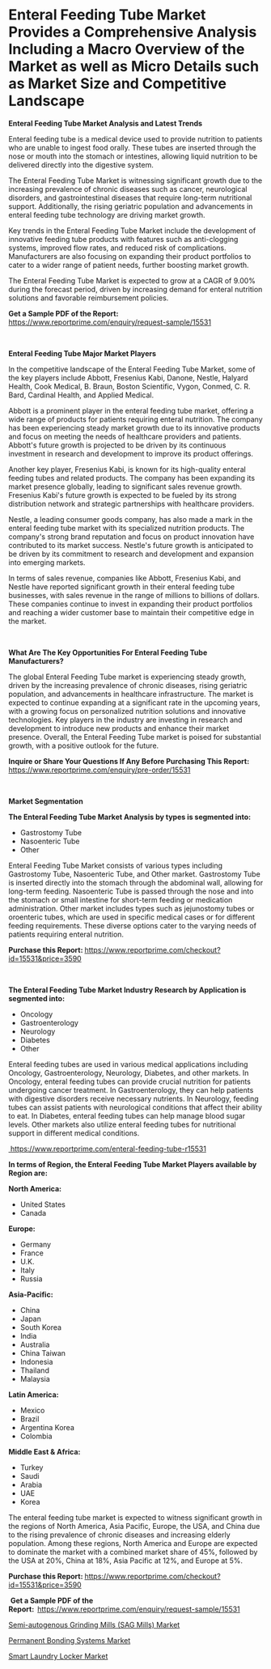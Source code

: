 <p><h1>Enteral Feeding Tube Market Provides a Comprehensive Analysis Including a Macro Overview of the Market as well as Micro Details such as Market Size and Competitive Landscape</h1></p><p><strong>Enteral Feeding Tube Market Analysis and Latest Trends</strong></p>
<p><p>Enteral feeding tube is a medical device used to provide nutrition to patients who are unable to ingest food orally. These tubes are inserted through the nose or mouth into the stomach or intestines, allowing liquid nutrition to be delivered directly into the digestive system.</p><p>The Enteral Feeding Tube Market is witnessing significant growth due to the increasing prevalence of chronic diseases such as cancer, neurological disorders, and gastrointestinal diseases that require long-term nutritional support. Additionally, the rising geriatric population and advancements in enteral feeding tube technology are driving market growth.</p><p>Key trends in the Enteral Feeding Tube Market include the development of innovative feeding tube products with features such as anti-clogging systems, improved flow rates, and reduced risk of complications. Manufacturers are also focusing on expanding their product portfolios to cater to a wider range of patient needs, further boosting market growth.</p><p>The Enteral Feeding Tube Market is expected to grow at a CAGR of 9.00% during the forecast period, driven by increasing demand for enteral nutrition solutions and favorable reimbursement policies.</p></p>
<p><strong>Get a Sample PDF of the Report:&nbsp;</strong> <a href="https://www.reportprime.com/enquiry/request-sample/15531">https://www.reportprime.com/enquiry/request-sample/15531</a></p>
<p>&nbsp;</p>
<p><strong>Enteral Feeding Tube Major Market Players</strong></p>
<p><p>In the competitive landscape of the Enteral Feeding Tube Market, some of the key players include Abbott, Fresenius Kabi, Danone, Nestle, Halyard Health, Cook Medical, B. Braun, Boston Scientific, Vygon, Conmed, C. R. Bard, Cardinal Health, and Applied Medical.</p><p>Abbott is a prominent player in the enteral feeding tube market, offering a wide range of products for patients requiring enteral nutrition. The company has been experiencing steady market growth due to its innovative products and focus on meeting the needs of healthcare providers and patients. Abbott's future growth is projected to be driven by its continuous investment in research and development to improve its product offerings.</p><p>Another key player, Fresenius Kabi, is known for its high-quality enteral feeding tubes and related products. The company has been expanding its market presence globally, leading to significant sales revenue growth. Fresenius Kabi's future growth is expected to be fueled by its strong distribution network and strategic partnerships with healthcare providers.</p><p>Nestle, a leading consumer goods company, has also made a mark in the enteral feeding tube market with its specialized nutrition products. The company's strong brand reputation and focus on product innovation have contributed to its market success. Nestle's future growth is anticipated to be driven by its commitment to research and development and expansion into emerging markets.</p><p>In terms of sales revenue, companies like Abbott, Fresenius Kabi, and Nestle have reported significant growth in their enteral feeding tube businesses, with sales revenue in the range of millions to billions of dollars. These companies continue to invest in expanding their product portfolios and reaching a wider customer base to maintain their competitive edge in the market.</p></p>
<p>&nbsp;</p>
<p><strong>What Are The Key Opportunities For Enteral Feeding Tube Manufacturers?</strong></p>
<p><p>The global Enteral Feeding Tube market is experiencing steady growth, driven by the increasing prevalence of chronic diseases, rising geriatric population, and advancements in healthcare infrastructure. The market is expected to continue expanding at a significant rate in the upcoming years, with a growing focus on personalized nutrition solutions and innovative technologies. Key players in the industry are investing in research and development to introduce new products and enhance their market presence. Overall, the Enteral Feeding Tube market is poised for substantial growth, with a positive outlook for the future.</p></p>
<p><strong>Inquire or Share Your Questions If Any Before Purchasing This Report:</strong> <a href="https://www.reportprime.com/enquiry/pre-order/15531">https://www.reportprime.com/enquiry/pre-order/15531</a></p>
<p>&nbsp;</p>
<p><strong>Market Segmentation</strong></p>
<p><strong>The Enteral Feeding Tube Market Analysis by types is segmented into:</strong></p>
<p><ul><li>Gastrostomy Tube</li><li>Nasoenteric Tube</li><li>Other</li></ul></p>
<p><p>Enteral Feeding Tube Market consists of various types including Gastrostomy Tube, Nasoenteric Tube, and Other market. Gastrostomy Tube is inserted directly into the stomach through the abdominal wall, allowing for long-term feeding. Nasoenteric Tube is passed through the nose and into the stomach or small intestine for short-term feeding or medication administration. Other market includes types such as jejunostomy tubes or oroenteric tubes, which are used in specific medical cases or for different feeding requirements. These diverse options cater to the varying needs of patients requiring enteral nutrition.</p></p>
<p><strong>Purchase this Report:&nbsp;</strong><a href="https://www.reportprime.com/checkout?id=15531&price=3590">https://www.reportprime.com/checkout?id=15531&price=3590</a></p>
<p>&nbsp;</p>
<p><strong>The Enteral Feeding Tube Market Industry Research by Application is segmented into:</strong></p>
<p><ul><li>Oncology</li><li>Gastroenterology</li><li>Neurology</li><li>Diabetes</li><li>Other</li></ul></p>
<p><p>Enteral feeding tubes are used in various medical applications including Oncology, Gastroenterology, Neurology, Diabetes, and other markets. In Oncology, enteral feeding tubes can provide crucial nutrition for patients undergoing cancer treatment. In Gastroenterology, they can help patients with digestive disorders receive necessary nutrients. In Neurology, feeding tubes can assist patients with neurological conditions that affect their ability to eat. In Diabetes, enteral feeding tubes can help manage blood sugar levels. Other markets also utilize enteral feeding tubes for nutritional support in different medical conditions.</p></p>
<p><a href="https://www.reportprime.com/enteral-feeding-tube-r15531">&nbsp;https://www.reportprime.com/enteral-feeding-tube-r15531</a></p>
<p><strong>In terms of Region, the Enteral Feeding Tube Market Players available by Region are:</strong></p>
<p>
    <p> <strong> North America: </strong>
        <ul>
            <li>United States</li>
            <li>Canada</li>
        </ul>
        </p> 
    <p> <strong> Europe: </strong>
        <ul>
            <li>Germany</li>
            <li>France</li>
            <li>U.K.</li>
            <li>Italy</li>
            <li>Russia</li>
        </ul>
        </p> 
    <p> <strong> Asia-Pacific: </strong>
        <ul>
            <li>China</li>
            <li>Japan</li>
            <li>South Korea</li>
            <li>India</li>
            <li>Australia</li>
            <li>China Taiwan</li>
            <li>Indonesia</li>
            <li>Thailand</li>
            <li>Malaysia</li>
        </ul>
        </p> 
    <p> <strong> Latin America: </strong>
        <ul>
            <li>Mexico</li>
            <li>Brazil</li>
            <li>Argentina Korea</li>
            <li>Colombia</li>
        </ul>
        </p> 
    <p> <strong> Middle East & Africa: </strong>
        <ul>
            <li>Turkey</li>
            <li>Saudi</li>
            <li>Arabia</li>
            <li>UAE</li>
            <li>Korea</li>
        </ul>
    </p>
    </p>
<p><p>The enteral feeding tube market is expected to witness significant growth in the regions of North America, Asia Pacific, Europe, the USA, and China due to the rising prevalence of chronic diseases and increasing elderly population. Among these regions, North America and Europe are expected to dominate the market with a combined market share of 45%, followed by the USA at 20%, China at 18%, Asia Pacific at 12%, and Europe at 5%.</p></p>
<p><strong>Purchase this Report: </strong><a href="https://www.reportprime.com/checkout?id=15531&price=3590">https://www.reportprime.com/checkout?id=15531&price=3590</a></p>
<p>&nbsp;<strong>Get a Sample PDF of the Report:&nbsp;&nbsp;</strong><a href="https://www.reportprime.com/enquiry/request-sample/15531">https://www.reportprime.com/enquiry/request-sample/15531</a></p>
<p><strong></strong></p>
<p><p><a href="https://www.linkedin.com/pulse/semi-autogenous-grinding-mills-sag-market-size-share-amp-trends-imeqe?trackingId=m86Pr8fBvIslcwaf6VKvjA%3D%3D">Semi-autogenous Grinding Mills (SAG Mills) Market</a></p><p><a href="https://www.linkedin.com/pulse/permanent-bonding-systems-market-size-global-industry-overview-dlfme?trackingId=SLyI7TkfGkfHB7ZvDRMg5w%3D%3D">Permanent Bonding Systems Market</a></p><p><a href="https://www.linkedin.com/pulse/smart-laundry-locker-market-comprehensive-report-its-share-4txwe?trackingId=1e6W4csV7xGKIWKJu%2B6OJA%3D%3D">Smart Laundry Locker Market</a></p></p>